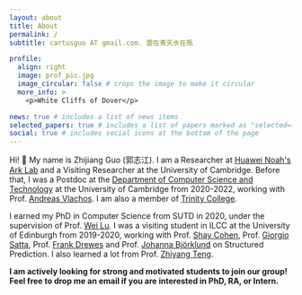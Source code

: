 ```yaml
---
layout: about
title: About
permalink: /
subtitle: cartusguo AT gmail.com. 雲在青天水在瓶

profile:
  align: right
  image: prof_pic.jpg
  image_circular: false # crops the image to make it circular
  more_info: >
    <p>White Cliffs of Dover</p>

news: true # includes a list of news items
selected_papers: true # includes a list of papers marked as "selected={true}"
social: true # includes social icons at the bottom of the page
---
```


Hi! :clap: My name is Zhijiang Guo (郭志江). I am a Researcher at [Huawei Noah's Ark Lab](http://dev3.noahlab.com.hk/) and a Visiting Researcher at the University of Cambridge. Before that, I was a Postdoc at the [Department of Computer Science and Technology](https://www.cst.cam.ac.uk/) at the University of Cambridge from 2020-2022, working with Prof. [Andreas Vlachos](https://andreasvlachos.github.io//). I am also a member of [Trinity College](https://www.trin.cam.ac.uk/). 

I earned my PhD in Computer Science from SUTD in 2020, under the supervision of Prof. [Wei Lu](https://istd.sutd.edu.sg/people/faculty/lu-wei). I was a visiting student in ILCC at the University of Edinburgh from 2019-2020, working with Prof. [Shay Cohen](http://homepages.inf.ed.ac.uk/scohen/), Prof. [Giorgio Satta](http://www.dei.unipd.it/~satta/), Prof. [Frank Drewes](https://www.umu.se/en/staff/frank-drewes/) and Prof. [Johanna Björklund](https://www.umu.se/en/staff/johanna-bjorklund/) on Structured Prediction.  I also learned a lot from Prof. [Zhiyang Teng](http://zeeeyang.github.io/). 

**I am actively looking for strong and motivated students to join our group! Feel free to drop me an email if you are interested in PhD, RA, or Intern.**
